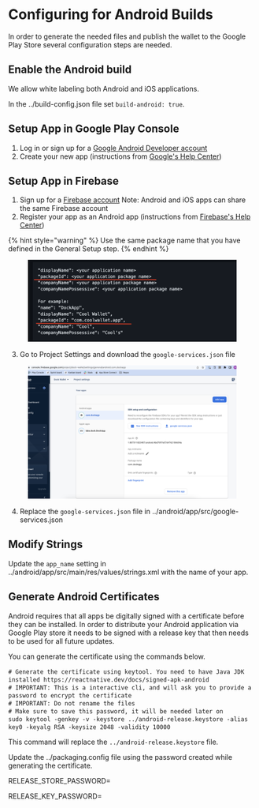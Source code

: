 # Configuring for Android Builds

In order to generate the needed files and publish the wallet to the Google Play Store several configuration steps are needed.

## Enable the Android build

We allow white labeling both Android and iOS applications.

In the ../build-config.json file set `build-android: true`.

## Setup App in Google Play Console

1. Log in or sign up for a [Google Android Developer account](https://play.google.com/console)
2. Create your new app (instructions from [Google's Help Center](https://support.google.com/googleplay/android-developer/answer/9859152?hl=en))

## Setup App in Firebase

1. Sign up for a [Firebase account](https://console.firebase.google.com) Note: Android and iOS apps can share the same Firebase account
2. Register your app as an Android app (instructions from [Firebase's Help Center](https://firebase.google.com/docs/android/setup?authuser=0\&hl=en))

{% hint style="warning" %}
Use the same package name that you have defined in the General Setup step.
{% endhint %}

<figure><img src="../../../.gitbook/assets/packageID (1).png" alt=""><figcaption></figcaption></figure>

3. Go to Project Settings and download the `google-services.json` file

<figure><img src="../../../.gitbook/assets/Firebase-AndroidGoogleServicesFile.png" alt=""><figcaption></figcaption></figure>

4. Replace the `google-services.json` file in ../android/app/src/google-services.json

## Modify Strings

Update the `app_name` setting in ../android/app/src/main/res/values/strings.xml with the name of your app.

## Generate Android Certificates

Android requires that all apps be digitally signed with a certificate before they can be installed. In order to distribute your Android application via Google Play store it needs to be signed with a release key that then needs to be used for all future updates.

You can generate the certificate using the commands below.

```
# Generate the certificate using keytool. You need to have Java JDK installed https://reactnative.dev/docs/signed-apk-android
# IMPORTANT: This is a interactive cli, and will ask you to provide a password to encrypt the certificate
# IMPORTANT: Do not rename the files
# Make sure to save this password, it will be needed later on
sudo keytool -genkey -v -keystore ../android-release.keystore -alias key0 -keyalg RSA -keysize 2048 -validity 10000
```

This command will replace the `../android-release.keystore` file.

Update the ../packaging.config file using the password created while generating the certificate.

RELEASE\_STORE\_PASSWORD=

RELEASE\_KEY\_PASSWORD=
